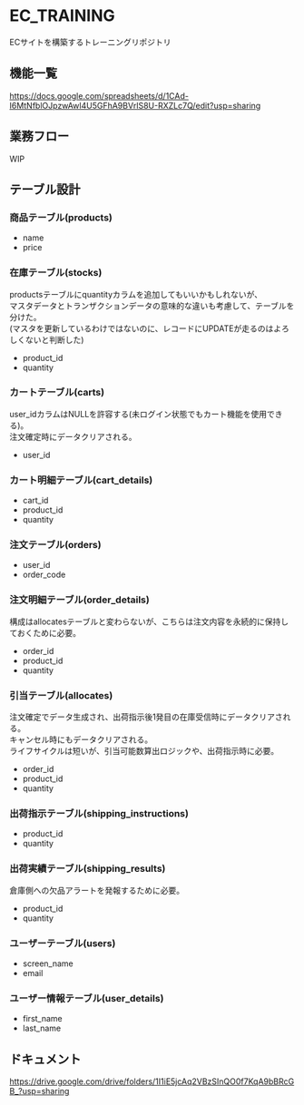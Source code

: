 # EC_TRAINING
ECサイトを構築するトレーニングリポジトリ

## 機能一覧
https://docs.google.com/spreadsheets/d/1CAd-I6MtNfblOJpzwAwl4U5GFhA9BVrlS8U-RXZLc7Q/edit?usp=sharing

## 業務フロー
WIP

## テーブル設計

### 商品テーブル(products)
- name
- price

### 在庫テーブル(stocks)
productsテーブルにquantityカラムを追加してもいいかもしれないが、<br>
マスタデータとトランザクションデータの意味的な違いも考慮して、テーブルを分けた。<br>
(マスタを更新しているわけではないのに、レコードにUPDATEが走るのはよろしくないと判断した)
- product_id
- quantity

### カートテーブル(carts)
user_idカラムはNULLを許容する(未ログイン状態でもカート機能を使用できる)。<br>
注文確定時にデータクリアされる。
- user_id

### カート明細テーブル(cart_details)
- cart_id
- product_id
- quantity

### 注文テーブル(orders)
- user_id
- order_code

### 注文明細テーブル(order_details)
構成はallocatesテーブルと変わらないが、こちらは注文内容を永続的に保持しておくために必要。
- order_id
- product_id
- quantity

### 引当テーブル(allocates)
注文確定でデータ生成され、出荷指示後1発目の在庫受信時にデータクリアされる。<br>
キャンセル時にもデータクリアされる。<br>
ライフサイクルは短いが、引当可能数算出ロジックや、出荷指示時に必要。
- order_id
- product_id
- quantity

### 出荷指示テーブル(shipping_instructions)
- product_id
- quantity

### 出荷実績テーブル(shipping_results)
倉庫側への欠品アラートを発報するために必要。
- product_id
- quantity

### ユーザーテーブル(users)
- screen_name
- email

### ユーザー情報テーブル(user_details)
- first_name
- last_name

## ドキュメント
https://drive.google.com/drive/folders/1I1iE5jcAq2VBzSInQO0f7KqA9bBRcGB_?usp=sharing
